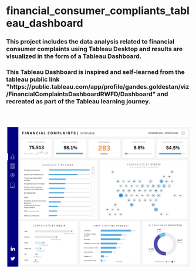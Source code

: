 # financial_consumer_compliants_tableau_dashboard

<h3>This project includes the data analysis related to financial consumer complaints using Tableau Desktop and results are visualized in the form of a Tableau Dashboard.</h3>

<h3> This Tableau Dashboard is inspired and self-learned from the tableau public link "https://public.tableau.com/app/profile/gandes.goldestan/viz/FinancialComplaintsDashboardRWFD/Dashboard" and recreated as part of the Tableau learning journey.

<br>
<br>
<br>

![](dashboard/Financial_Consumer_Complaints_Dashboard.png)



